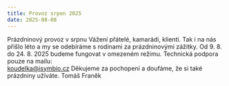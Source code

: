 ```yaml
---
title: Provoz srpen 2025
date: 2025-08-08
---
```


Prázdninový provoz v srpnu
Vážení přátelé, kamarádi, klienti.
Tak i na nás přišlo léto a my se odebíráme s rodinami za prázdninovými zážitky.
Od 9. 8. do 24. 8. 2025 budeme fungovat v omezeném režimu.
Technická podpora pouze na mailu:  
koudelka@isymbio.cz
Děkujeme za pochopení a doufáme, že si také prázdniny užíváte.
Tomáš Franěk
